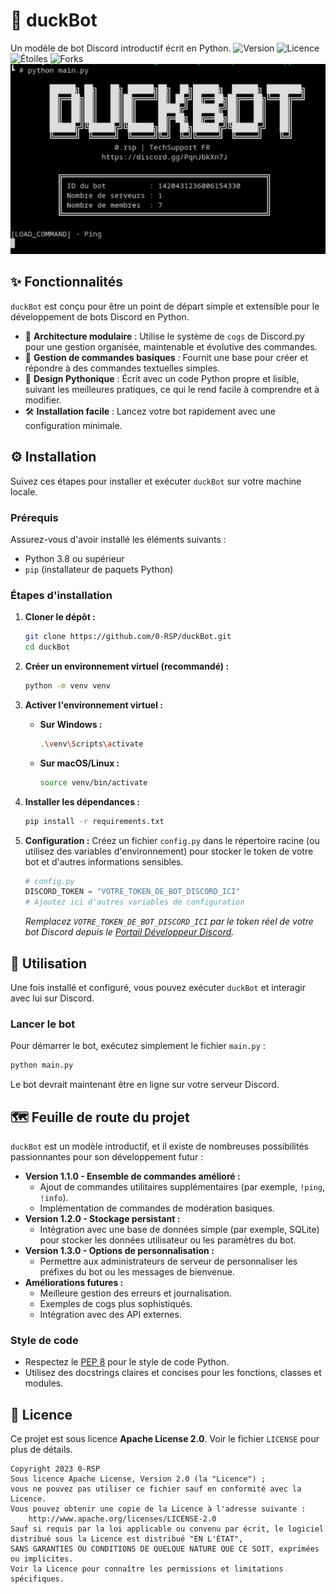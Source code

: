 # 🦆 duckBot
Un modèle de bot Discord introductif écrit en Python.
![Version](https://img.shields.io/badge/version-1.0.0-blue)
![Licence](https://img.shields.io/badge/licence-Apache%20License%202.0-green)
![Étoiles](https://img.shields.io/github/stars/0-RSP/duckBot?style=social)
![Forks](https://img.shields.io/github/forks/0-RSP/duckBot?style=social)
![Image de prévisualisation de duckBot](/images/console_exec_duckBot.webp)

## ✨ Fonctionnalités
`duckBot` est conçu pour être un point de départ simple et extensible pour le développement de bots Discord en Python.
* 🚀 **Architecture modulaire** : Utilise le système de `cogs` de Discord.py pour une gestion organisée, maintenable et évolutive des commandes.
* 💬 **Gestion de commandes basiques** : Fournit une base pour créer et répondre à des commandes textuelles simples.
* 🐍 **Design Pythonique** : Écrit avec un code Python propre et lisible, suivant les meilleures pratiques, ce qui le rend facile à comprendre et à modifier.
* 🛠️ **Installation facile** : Lancez votre bot rapidement avec une configuration minimale.

## ⚙️ Installation
Suivez ces étapes pour installer et exécuter `duckBot` sur votre machine locale.

### Prérequis
Assurez-vous d'avoir installé les éléments suivants :
* Python 3.8 ou supérieur
* `pip` (installateur de paquets Python)

### Étapes d'installation
1. **Cloner le dépôt :**
   ```bash
   git clone https://github.com/0-RSP/duckBot.git
   cd duckBot
   ```

2. **Créer un environnement virtuel (recommandé) :**
   ```bash
   python -m venv venv
   ```

3. **Activer l'environnement virtuel :**
   * **Sur Windows :**
     ```bash
     .\venv\Scripts\activate
     ```
   * **Sur macOS/Linux :**
     ```bash
     source venv/bin/activate
     ```

4. **Installer les dépendances :**
   ```bash
   pip install -r requirements.txt
   ```

5. **Configuration :**
   Créez un fichier `config.py` dans le répertoire racine (ou utilisez des variables d'environnement) pour stocker le token de votre bot et d'autres informations sensibles.
   ```python
   # config.py
   DISCORD_TOKEN = "VOTRE_TOKEN_DE_BOT_DISCORD_ICI"
   # Ajoutez ici d'autres variables de configuration
   ```
   *Remplacez `VOTRE_TOKEN_DE_BOT_DISCORD_ICI` par le token réel de votre bot Discord depuis le [Portail Développeur Discord](https://discord.com/developers/applications).*

## 🚀 Utilisation
Une fois installé et configuré, vous pouvez exécuter `duckBot` et interagir avec lui sur Discord.

### Lancer le bot
Pour démarrer le bot, exécutez simplement le fichier `main.py` :
```bash
python main.py
```
Le bot devrait maintenant être en ligne sur votre serveur Discord.

## 🗺️ Feuille de route du projet
`duckBot` est un modèle introductif, et il existe de nombreuses possibilités passionnantes pour son développement futur :
* **Version 1.1.0 - Ensemble de commandes amélioré :**
  * Ajout de commandes utilitaires supplémentaires (par exemple, `!ping`, `!info`).
  * Implémentation de commandes de modération basiques.
* **Version 1.2.0 - Stockage persistant :**
  * Intégration avec une base de données simple (par exemple, SQLite) pour stocker les données utilisateur ou les paramètres du bot.
* **Version 1.3.0 - Options de personnalisation :**
  * Permettre aux administrateurs de serveur de personnaliser les préfixes du bot ou les messages de bienvenue.
* **Améliorations futures :**
  * Meilleure gestion des erreurs et journalisation.
  * Exemples de cogs plus sophistiqués.
  * Intégration avec des API externes.

### Style de code
* Respectez le [PEP 8](https://www.python.org/dev/peps/pep-0008/) pour le style de code Python.
* Utilisez des docstrings claires et concises pour les fonctions, classes et modules.


## 📜 Licence
Ce projet est sous licence **Apache License 2.0**.
Voir le fichier `LICENSE` pour plus de détails.

```
Copyright 2023 0-RSP
Sous licence Apache License, Version 2.0 (la "Licence") ;
vous ne pouvez pas utiliser ce fichier sauf en conformité avec la Licence.
Vous pouvez obtenir une copie de la Licence à l'adresse suivante :
    http://www.apache.org/licenses/LICENSE-2.0
Sauf si requis par la loi applicable ou convenu par écrit, le logiciel
distribué sous la Licence est distribué "EN L'ÉTAT",
SANS GARANTIES OU CONDITIONS DE QUELQUE NATURE QUE CE SOIT, exprimées ou implicites.
Voir la Licence pour connaître les permissions et limitations spécifiques.
```
